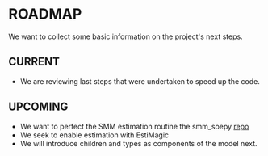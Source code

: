 # ROADMAP

We want to collect some basic information on the project's next steps.

## CURRENT

* We are reviewing last steps that were undertaken to speed up the code.

## UPCOMING

* We want to perfect the SMM estimation routine the smm_soepy [repo](https://github.com/boryana-ilieva/smm_soepy)
* We seek to enable estimation with EstiMagic 
* We will introduce children and types as components of the model next.